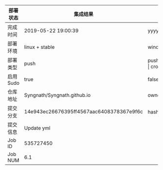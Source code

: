 部署状态 | 集成结果 | 参考值
---|---|---
完成时间 | 2019-05-22 19:00:39 | yyyy-mm-dd hh:mm:ss
部署环境 | linux + stable | window \| linux + stable
部署类型 | push | push \| pull_request \| api \| cron
启用Sudo | true | false \| true
仓库地址 | Syngnath/Syngnath.github.io | owner_name/repo_name
提交分支 | 14e943ec26676395ff4567aac6408378367e9f6c | hash 16位
提交信息 | Update yml |
Job ID   | 535727450 |
Job NUM  | 6.1 |
